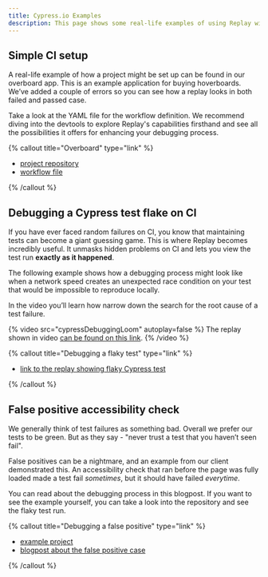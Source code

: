 ```yaml
---
title: Cypress.io Examples
description: This page shows some real-life examples of using Replay with a Cypress test suite. You will learn about debugging a flaky test, setting up a simple CI workflow file and find links to example repositories and projects.
---
```


## Simple CI setup

A real-life example of how a project might be set up can be found in our overboard app. This is an example application for buying hoverboards. We’ve added a couple of errors so you can see how a replay looks in both failed and passed case.

Take a look at the YAML file for the workflow definition. We recommend diving into the devtools to explore Replay's capabilities firsthand and see all the possibilities it offers for enhancing your debugging process.

{% callout title="Overboard" type="link" %}

- [project repository](https://github.com/replayio-public/overboard)
- [workflow file](https://github.com/replayio-public/overboard/blob/main/.github/workflows/cypress.yaml)

{% /callout %}

## Debugging a Cypress test flake on CI

If you have ever faced random failures on CI, you know that maintaining tests can become a giant guessing game. This is where Replay becomes incredibly useful. It unmasks hidden problems on CI and lets you view the test run **exactly as it happened**.

The following example shows how a debugging process might look like when a network speed creates an unexpected race condition on your test that would be impossible to reproduce locally.

In the video you’ll learn how narrow down the search for the root cause of a test failure.

{% video src="cypressDebuggingLoom" autoplay=false %}
The replay shown in video [can be found on this link](https://replay.help/cypress-flake-debug).
{% /video %}

{% callout title="Debugging a flaky test" type="link" %}

- [link to the replay showing flaky Cypress test](https://replay.help/cypress-flake-debug)

{% /callout %}

## False positive accessibility check

We generally think of test failures as something bad. Overall we prefer our tests to be green. But as they say - "never trust a test that you haven’t seen fail".

False positives can be a nightmare, and an example from our client demonstrated this. An accessibility check that ran before the page was fully loaded made a test fail _sometimes_, but it should have failed _everytime_.

You can read about the debugging process in this blogpost. If you want to see the example yourself, you can take a look into the repository and see the flaky test run.

{% callout title="Debugging a false positive" type="link" %}

- [example project](https://github.com/replayio/replay-examples/tree/main/examples/03_accessibility_false_positive)
- [blogpost about the false positive case](https://blog.replay.io/finding-%22false-positive%22-tests-with-replay.io)

{% /callout %}
